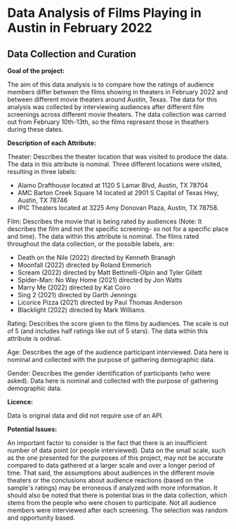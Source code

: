 # Data Analysis of Films Playing in Austin in February 2022

## Data Collection and Curation 
**Goal of the project:**

The aim of this data analysis is to compare how the ratings of audience members differ between the films showing in theaters in February 2022 and between different movie theaters around Austin, Texas. The data for this analysis was collected by interviewing audiences after different film screenings across different movie theaters. The data collection was carried out from February 10th-13th, so the films represent those in theathers during these dates. 

**Description of each Attribute:**

Theater: Describes the theater location that was visited to produce the data. The data in this attribute is nominal. Three different locations were visited, resulting in three labels:

-  Alamo Drafthouse located at 1120 S Lamar Blvd, Austin, TX 78704
-  AMC Barton Creek Square 14 located at 2901 S Capital of Texas Hwy, Austin, TX 78746
-  IPIC Theaters located at 3225 Amy Donovan Plaza, Austin, TX 78758.

Film: Describes the movie that is being rated by audiences (Note: It describes the film and not the specific screening- so not for a specific place and time). The data within this attribute is nominal. The films rated throughout the data collection, or the possible labels, are:

-  Death on the Nile (2022) directed by Kenneth Branagh
-  Moonfall (2022) directed by Roland Emmerich
-  Scream (2022) directed by Matt Bettinelli-Olpin and Tyler Gillett
-  Spider-Man: No Way Home (2021) directed by Jon Watts
-  Marry Me (2022) directed by Kat Coiro
-  Sing 2 (2021) directed by Garth Jennings
-  Licorice Pizza (2021) directed by Paul Thomas Anderson
-  Blacklight (2022) directed by Mark Williams.

Rating: Describes the score given to the films by audiences. The scale is out of 5 (and includes half ratings like out of 5 stars). The data within this attribute is ordinal. 

Age: Describes the age of the audience participant interviewed. Data here is nominal and collected with the purpose of gathering demographic data.

Gender: Describes the gender identification of participants (who were asked). Data here is nominal and collected with the purpose of gathering demographic data.

**Licence:**

Data is original data and did not require use of an API. 

**Potential Issues:**

An important factor to consider is the fact that there is an insufficient number of data point (or people interviewed). Data on the small scale, such as the one presented for the purposes of this project, may not be accurate compared to data gathered at a larger scale and over a longer period of time. That said, the assumptions about audiences in the different movie theaters or the conclusions about audience reactions (based on the sample's ratings) may be erroneous if analyzed with more information. 
It should also be noted that there is potential bias in the data collection, which stems from the people who were chosen to participate. Not all audience members were interviewed after each screening. The selection was random and opportunity based. 

